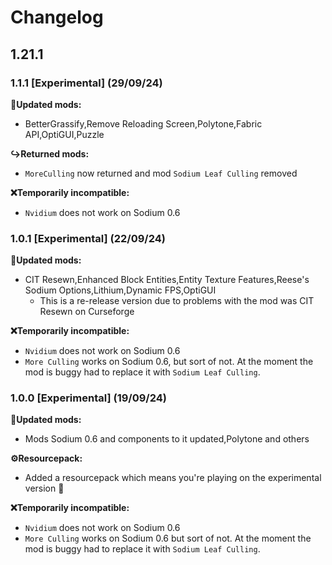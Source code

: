 # Changelog

## 1.21.1

### 1.1.1 [Experimental] (29/09/24)

**🔄Updated mods:**
- BetterGrassify,Remove Reloading Screen,Polytone,Fabric API,OptiGUI,Puzzle

**↪️Returned mods:**
- `MoreCulling` now returned and mod `Sodium Leaf Culling` removed

**❌Temporarily incompatible:**
- `Nvidium` does not work on Sodium 0.6

### 1.0.1 [Experimental] (22/09/24)

**🔄Updated mods:**
- CIT Resewn,Enhanced Block Entities,Entity Texture Features,Reese's Sodium Options,Lithium,Dynamic FPS,OptiGUI
  - This is a re-release version due to problems with the mod was CIT Resewn on Curseforge

**❌Temporarily incompatible:**
- `Nvidium` does not work on Sodium 0.6
- `More Culling` works on Sodium 0.6, but sort of not. At the moment the mod is buggy had to replace it with `Sodium Leaf Culling`.

### 1.0.0 [Experimental] (19/09/24)

**🔄Updated mods:**
- Mods Sodium 0.6 and components to it updated,Polytone and others

**⚙️Resourcepack:**
- Added a resourcepack which means you're playing on the experimental version 🙂

**❌Temporarily incompatible:**
- `Nvidium` does not work on Sodium 0.6
- `More Culling` works on Sodium 0.6 but sort of not. At the moment the mod is buggy had to replace it with `Sodium Leaf Culling`.